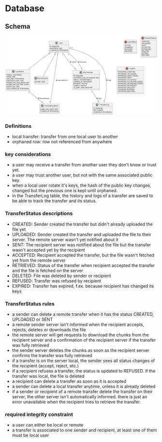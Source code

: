 # Database

## Schema

![database_schema.png](umls/dist/database_schema.png)

### Definitions

* local transfer: transfer from one local user to another
* orphaned row: row not referenced from anywhere 

### key considerations

* a user may receive a transfer from another user they don't know or trust yet.
* a user may trust another user, but not with the same associated public key.
* when a local user rotate it's keys, the hash of the public key changes, changed but the previous one is kept until orphaned.
* in the TransferLog table, the history and logs of a transfer are saved to be able to track the transfer and its status.

### TransferStatus descriptions

* CREATED: Sender created the transfer but didn't already uploaded the file yet
* UPLOADED: Sender created the transfer and uploaded the file to their server. The remote server wasn't yet notified about it
* SENT: The recipient server was notified about the file but the transfer wasn't accepted yet by the recipient
* ACCEPTED: Recipient accepted the transfer, but the file wasn't fetched yet from the remote server
* RETRIEVED: Status of the transfer when recipient accepted the transfer and the file is fetched on the server
* DELETED: File was deleted by sender or recipient
* REFUSED: Transfer was refused by recipient
* EXPIRED: Transfer has expired, f.ex. because recipient has changed its keys

### TransferStatus rules

* a sender can delete a remote transfer when it has the status CREATED, UPLOADED or SENT
* a remote sender server isn't informed when the recipient accepts, rejects, deletes or downloads the file
* the remote server will get requests to download the chunks from the recipient server and a confirmation of the recipient server if the transfer was fully retrieved
* the sender server deletes the chunks as soon as the recipient server confirms the transfer was fully retrieved
* if a transfer is on the server local, the sender sees all status changes of the recipient (accept, reject, etc.)
* if a recipient refuses a transfer, the status is updated to REFUSED. if the transfer was local, the file is deleted
* a recipient can delete a transfer as soon as it is accepted
* a sender can delete a local transfer anytime, unless it is already deleted
* if a sender or recipient of a remote transfer delete the transfer on their server, the other server isn't automatically informed. there is just an error unavailable when the recipient tries to retrieve the transfer.

### required integrity constraint

* a user can either be local or remote
* a transfer is associated to one sender and recipient, at least one of them must be local user
